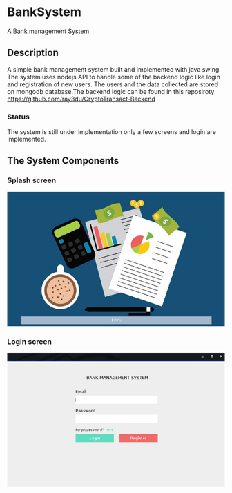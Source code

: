 # BankSystem
A Bank management System
## Description
A simple bank management system built and implemented with java swing. The system uses nodejs API to handle some of the backend logic like login and registration of new users. The users and the data collected are stored on mongodb database.The backend logic can be found in this reposiroty https://github.com/ray3du/CryptoTransact-Backend 
### Status
The system is still under implementation only a few screens and login are implemented.
## The System Components
### Splash screen
![alt "splash screen"](https://raw.githubusercontent.com/ray3du/BankSystem/main/public/README/splashscreen.png)
### Login screen
![alt "login screen"](https://raw.githubusercontent.com/ray3du/BankSystem/main/public/README/loginscreen.png)
